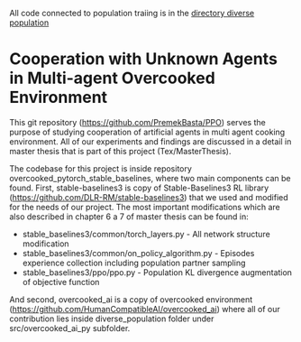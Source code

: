 All code connected to population traiing is in the [directory diverse population](https://github.com/flower-go/PPO/tree/3f91fb5309cd3f9113c1a0b4bdfe99d80e97e1dc/overcooked_pytorch_stable_baselines/overcooked_ai/src/overcooked_ai_py/diverse_population)

# Cooperation with Unknown Agents in Multi-agent Overcooked Environment

This git repository (https://github.com/PremekBasta/PPO) serves the purpose of studying cooperation of artificial agents in multi agent cooking environment.
All of our experiments and findings are discussed in a detail in master thesis that is part of this project (Tex/MasterThesis).

The codebase for this project is inside repository overcooked_pytorch_stable_baselines, where two main components can be found.
First, stable-baselines3 is copy of Stable-Baselines3 RL library (https://github.com/DLR-RM/stable-baselines3) that we used and modified for the needs of our project. The most important modifications which are also described in chapter 6 a 7 of master thesis can be found in:
* stable_baselines3/common/torch_layers.py - All network structure modification
* stable_baselines3/common/on_policy_algorithm.py - Episodes experience collection including population partner sampling 
* stable_baselines3/ppo/ppo.py - Population KL divergence augmentation of objective function

And second, overcooked_ai is a copy of overcooked environment (https://github.com/HumanCompatibleAI/overcooked_ai) where all of our contribution lies inside diverse_population folder under src/overcooked_ai_py subfolder.


